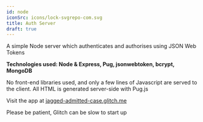 ```yaml
---
id: node
iconSrc: icons/lock-svgrepo-com.svg
title: Auth Server
draft: true
---
```


A simple Node server which authenticates and authorises using JSON Web Tokens

**Technologies used: Node & Express, Pug, jsonwebtoken, bcrypt, MongoDB**

No front-end libraries used, and only a few lines of Javascript are served to the client. All HTML is generated server-side with Pug.js

Visit the app at <a href="https://jagged-admitted-case.glitch.me" target="_blank">jagged-admitted-case.glitch.me</a>

Please be patient, Glitch can be slow to start up
